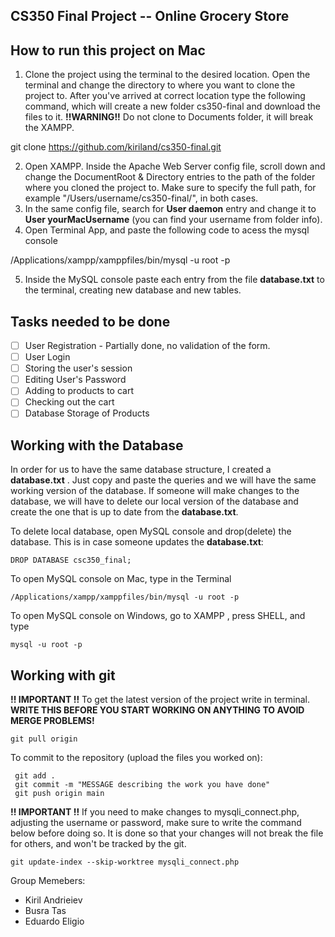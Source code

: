 
## CS350 Final Project -- Online Grocery Store
## How to run this project on Mac
1. Clone the project using the terminal to the desired location. Open the terminal and change the directory to where you want to clone the project to. After you've arrived at correct location type the following command, which will create a new folder cs350-final and download the files to it. **!!WARNING!!** Do not clone to Documents folder, it will break the XAMPP. 

git clone https://github.com/kiriland/cs350-final.git


  2. Open XAMPP. Inside the Apache Web Server config file, scroll down and change the DocumentRoot & Directory entries to the path of the folder where you cloned the project to. 
  Make sure to specify the full path, for example "/Users/username/cs350-final/", in both cases.
2. In the same config file, search for  **User daemon** entry and change it to **User yourMacUsername** (you can find your username from folder info).
3. Open Terminal App, and paste the following code to acess the mysql console

/Applications/xampp/xamppfiles/bin/mysql -u root -p

5. Inside the MySQL console paste each entry from the file **database.txt** to the terminal, creating new database and new tables.

## Tasks needed to be done
 
 - [ ] User Registration - Partially done, no validation of the form. 
 - [ ] User Login
 - [ ] Storing the user's session
 - [ ] Editing User's Password
 - [ ] Adding to products to cart
 - [ ] Checking out the cart
 - [ ] Database Storage of Products

## Working with the Database

In order for us to have the same database structure, I created a **database.txt** . Just copy and paste the queries and we will have the same working version of the database. If someone will make changes to the database, we will have to delete our local version of the database and create the one that is up to date from the **database.txt**.

To delete local database, open MySQL console and drop(delete) the database. This is in case someone updates the **database.txt**:

    DROP DATABASE csc350_final;
To open MySQL console on Mac, type in the Terminal

    /Applications/xampp/xamppfiles/bin/mysql -u root -p
    
  To open MySQL console on Windows, go to XAMPP , press SHELL, and type

    mysql -u root -p

## Working with git

  **!! IMPORTANT !!** To get the latest version of the project write in terminal. **WRITE THIS BEFORE YOU START WORKING ON ANYTHING TO AVOID MERGE PROBLEMS!**

    git pull origin

To commit to the repository (upload the files you worked on):

     git add .
     git commit -m "MESSAGE describing the work you have done"
     git push origin main

**!! IMPORTANT !!** If you need to make changes to mysqli_connect.php, adjusting the username or password, make sure to write the command below before doing so. It is done so that your changes will not break the file for others, and won't be tracked by the git.

  

    git update-index --skip-worktree mysqli_connect.php

Group Memebers:
- Kiril Andrieiev
- Busra Tas
- Eduardo Eligio


